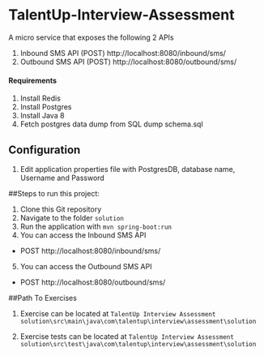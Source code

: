 # TalentUp-Interview-Assessment
 A micro service that exposes the following 2 APIs
 1. Inbound SMS API (POST) http://localhost:8080/inbound/sms/
 2. Outbound SMS API (POST) http://localhost:8080/outbound/sms/
   
 #### Requirements
 1. Install Redis
 2. Install Postgres
 3. Install Java 8
 4. Fetch postgres data dump from ​SQL dump schema.sql
 
 ## Configuration
  1. Edit application properties file with PostgresDB, database name, Username and Password
 
 ##Steps to run this project:
 1. Clone this Git repository
 2. Navigate to the folder `solution`
 3. Run the application with `mvn spring-boot:run`
 4. You can access the Inbound SMS API
   - POST http://localhost:8080/inbound/sms/
 5. You can access the Outbound SMS API
   - POST http://localhost:8080/outbound/sms/
 
 ##Path To Exercises 
 1. Exercise can be located at `TalentUp Interview Assessment solution\src\main\java\com\talentup\interview\assessment\solution`
 
 2. Exercise tests can be located at `TalentUp Interview Assessment solution\src\test\java\com\talentup\interview\assessment\solution`


